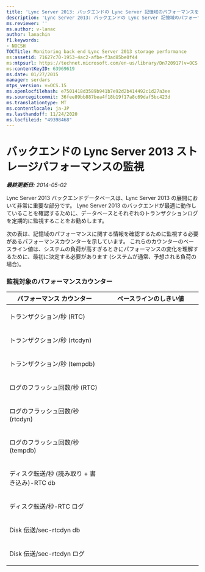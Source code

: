 ```yaml
---
title: 'Lync Server 2013: バックエンドの Lync Server 記憶域のパフォーマンスを監視する'
description: 'Lync Server 2013: バックエンドの Lync Server 記憶域のパフォーマンスを監視しています。'
ms.reviewer: ''
ms.author: v-lanac
author: lanachin
f1.keywords:
- NOCSH
TOCTitle: Monitoring back end Lync Server 2013 storage performance
ms:assetid: 71627c70-1953-4ac2-afbe-f3ad85be0f44
ms:mtpsurl: https://technet.microsoft.com/en-us/library/Dn720917(v=OCS.15)
ms:contentKeyID: 63969619
ms.date: 01/27/2015
manager: serdars
mtps_version: v=OCS.15
ms.openlocfilehash: e7501418d3589b941b7e92d2b414492c1d27a3ee
ms.sourcegitcommit: 36fee89bb887bea4f18b19f17a8c69daf5bc423d
ms.translationtype: MT
ms.contentlocale: ja-JP
ms.lasthandoff: 11/24/2020
ms.locfileid: "49398468"
---
```

# <a name="monitoring-back-end-lync-server-2013-storage-performance"></a>バックエンドの Lync Server 2013 ストレージパフォーマンスの監視

<div data-xmlns="http://www.w3.org/1999/xhtml">

<div class="topic" data-xmlns="http://www.w3.org/1999/xhtml" data-msxsl="urn:schemas-microsoft-com:xslt" data-cs="https://msdn.microsoft.com/">

<div data-asp="https://msdn2.microsoft.com/asp">



</div>

<div id="mainSection">

<div id="mainBody">

<span> </span>

_**最終更新日:** 2014-05-02_

Lync Server 2013 バックエンドデータベースは、Lync Server 2013 の展開において非常に重要な部分です。 Lync Server 2013 のバックエンドが最適に動作していることを確認するために、データベースとそれぞれのトランザクションログを定期的に監視することをお勧めします。

次の表は、記憶域のパフォーマンスに関する情報を確認するために監視する必要があるパフォーマンスカウンターを示しています。 これらのカウンターのベースライン値は、システムの負荷が高すぎるときにパフォーマンスの変化を理解するために、最初に決定する必要があります (システムが通常、予想される負荷の場合)。

### <a name="performance-counters-to-be-monitored"></a>監視対象のパフォーマンスカウンター

<table>
<colgroup>
<col style="width: 50%" />
<col style="width: 50%" />
</colgroup>
<thead>
<tr class="header">
<th>パフォーマンス カウンター</th>
<th>ベースラインのしきい値</th>
</tr>
</thead>
<tbody>
<tr class="odd">
<td><p>トランザクション/秒 (RTC)</p></td>
<td></td>
</tr>
<tr class="even">
<td><p>トランザクション/秒 (rtcdyn)</p></td>
<td></td>
</tr>
<tr class="odd">
<td><p>トランザクション/秒 (tempdb)</p></td>
<td></td>
</tr>
<tr class="even">
<td><p>ログのフラッシュ回数/秒 (RTC)</p></td>
<td></td>
</tr>
<tr class="odd">
<td><p>ログのフラッシュ回数/秒 (rtcdyn)</p></td>
<td></td>
</tr>
<tr class="even">
<td><p>ログのフラッシュ回数/秒 (tempdb)</p></td>
<td></td>
</tr>
<tr class="odd">
<td><p>ディスク転送/秒 (読み取り + 書き込み)-RTC db</p></td>
<td></td>
</tr>
<tr class="even">
<td><p>ディスク転送/秒-RTC ログ</p></td>
<td></td>
</tr>
<tr class="odd">
<td><p>Disk 伝送/sec-rtcdyn db</p></td>
<td></td>
</tr>
<tr class="even">
<td><p>Disk 伝送/sec-rtcdyn ログ</p></td>
<td></td>
</tr>
</tbody>
</table>


</div>

<span> </span>

</div>

</div>

</div>

